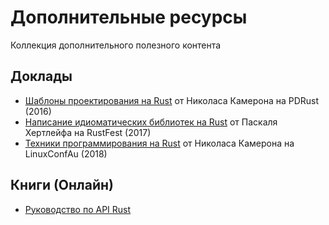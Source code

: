 # Дополнительные ресурсы

Коллекция дополнительного полезного контента

## Доклады

- [Шаблоны проектирования на Rust](https://www.youtube.com/watch?v=Pm_oO0N5B9k) от
  Николаса Камерона на PDRust (2016)
- [Написание идиоматических библиотек на Rust](https://www.youtube.com/watch?v=0zOg8_B71gE)
  от Паскаля Хертлейфа на RustFest (2017)
- [Техники программирования на Rust](https://www.youtube.com/watch?v=vqavdUGKeb4) от
  Николаса Камерона на LinuxConfAu (2018)

## Книги (Онлайн)

- [Руководство по API Rust](https://rust-lang.github.io/api-guidelines)